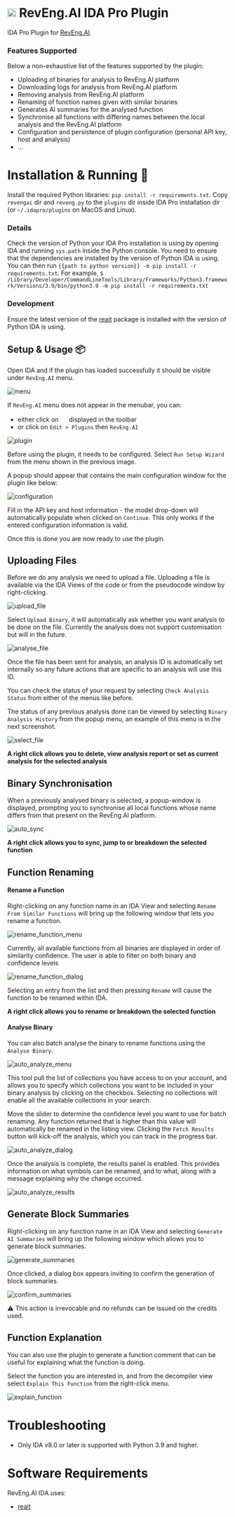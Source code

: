 # <img src="./revengai/resources/logo.png" width=20> RevEng.AI IDA Pro Plugin

IDA Pro Plugin for [RevEng.AI](https://reveng.ai/).

### Features Supported

Below a non-exhaustive list of the features supported by the plugin:
- Uploading of binaries for analysis to RevEng.AI platform
- Downloading logs for analysis from RevEng.AI platform
- Removing analysis from RevEng.AI platform
- Renaming of function names given with similar binaries
- Generates AI summaries for the analysed function
- Synchronise all functions with differing names between the local analysis and the RevEng.AI platform
- Configuration and persistence of plugin configuration (personal API key, host and analysis)
- …

# Installation & Running 🚀

Install the required Python libraries: `pip install -r requirements.txt`. Copy `revengai` dir and `reveng.py` to the `plugins` dir inside IDA Pro installation dir (or `~/.idapro/plugins` on MacOS and Linux).

### Details

Check the version of Python your IDA Pro installation is using by opening IDA and running `sys.path` inside the Python console. You need to ensure that the dependencies are installed by the version of Python IDA is using. You can then run `{{path to python version}} -m pip install -r requirements.txt`. For example, `$ /Library/Developer/CommandLineTools/Library/Frameworks/Python3.framework/Versions/3.9/bin/python3.9 -m pip install -r requirements.txt`

### Development

Ensure the latest version of the [reait](https://github.com/RevEngAI/reait/releases) package is installed with the version of Python IDA is using.

## Setup & Usage 📦

Open IDA and if the plugin has loaded successfully it should be visible under `RevEng.AI` menu.

![menu](./assets/img/1.png)

If `RevEng.AI` menu does not appear in the menubar, you can:
- either click on <img src="revengai/resources/favicon.png" width="16"/> displayed in the toolbar
- or click on `Edit > Plugins` then `RevEng.AI`

![plugin](./assets/img/13.png)

Before using the plugin, it needs to be configured. Select `Run Setup Wizard` from the menu shown in the previous image.

A popup should appear that contains the main configuration window for the plugin like below:

![configuration](./assets/img/2.png)

Fill in the API key and host information - the model drop-down will automatically populate when clicked on `Continue`. This only works if the entered configuration information is valid.

Once this is done you are now ready to use the plugin.

## Uploading Files

Before we do any analysis we need to upload a file. Uploading a file is available via the IDA Views of the code or from the pseudocode window by right-clicking.

![upload_file](./assets/img/3.png)

Select `Upload Binary`, it will automatically ask whether you want analysis to be done on the file. Currently the analysis does not support customisation but will in the future.

![analyse_file](./assets/img/11.png)

Once the file has been sent for analysis, an analysis ID is automatically set internally so any future actions that are specific to an analysis will use this ID.

You can check the status of your request by selecting `Check Analysis Status` from either of the menus like before.

The status of any previous analysis done can be viewed by selecting `Binary Analysis History` from the popup menu, an example of this menu is in the next screenshot.

![select_file](./assets/img/4.png)

**A right click allows you to delete, view analysis report or set as current analysis for the selected analysis**

## Binary Synchronisation

When a previously analysed binary is selected, a popup-window is displayed, prompting you to synchronise all local functions whose name differs from that present on the RevEng.AI platform. 

![auto_sync](./assets/img/12.png)

**A right click allows you to sync, jump to or breakdown the selected function**

## Function Renaming

#### Rename a Function

Right-clicking on any function name in an IDA View and selecting `Rename From Similar Functions` will bring up the following window that lets you rename a function.

![rename_function_menu](./assets/img/5.png)

Currently, all available functions from all binaries are displayed in order of similarity confidence. The user is able to filter on both binary and confidence levels

![rename_function_dialog](./assets/img/6.png)

Selecting an entry from the list and then pressing `Rename` will cause the function to be renamed within IDA.

**A right click allows you to rename or breakdown the selected function**

#### Analyse Binary

You can also batch analyse the binary to rename functions using the `Analyse Binary`.

![auto_analyze_menu](./assets/img/7.png)

This tool pull the list of collections you have access to on your account, and allows you to specify which collections you want to be included in your binary analysis by clicking on the checkbox. Selecting no collections will enable all the available collections in your search.

Move the slider to determine the confidence level you want to use for batch renaming. Any function returned that is higher than this value will automatically be renamed in the listing view. Clicking the `Fetch Results` button will kick-off the analysis, which you can track in the progress bar.

![auto_analyze_dialog](./assets/img/8.png)

Once the analysis is complete, the results panel is enabled. This provides information on what symbols can be renamed, and to what, along with a message explaining why the change occurred.

![auto_analyze_results](./assets/img/9.png)

## Generate Block Summaries

Right-clicking on any function name in an IDA View and selecting `Generate AI Summaries` will bring up the following window which allows you to generate block summaries.

![generate_summaries](./assets/img/14.png)

Once clicked, a dialog box appears inviting to confirm the generation of block summaries.

![confirm_summaries](./assets/img/15.png)

⚠️ This action is irrevocable and no refunds can be issued on the credits used.

## Function Explanation

You can also use the plugin to generate a function comment that can be useful for explaining what the function is doing.

Select the function you are interested in, and from the decompiler view select `Explain This Function` from the right-click menu.

![explain_function](./assets/img/10.png)

# Troubleshooting

- Only IDA v8.0 or later is supported with Python 3.9 and higher.

# Software Requirements

RevEng.AI IDA uses:
- [reait](https://github.com/RevEngAI/reait)
